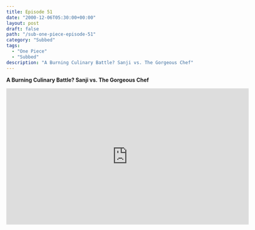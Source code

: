 ```yaml
---
title: Episode 51
date: "2000-12-06T05:30:00+00:00"
layout: post
draft: false
path: "/sub-one-piece-episode-51"
category: "Subbed"
tags:
  - "One Piece"
  - "Subbed"
description: "A Burning Culinary Battle? Sanji vs. The Gorgeous Chef"
---
```


**A Burning Culinary Battle? Sanji vs. The Gorgeous Chef**

<iframe width="640" height="360" src="https://www.fembed.com/v/8xvp-21qq97" frameborder="0" marginwidth=0 marginheight=0 scrolling=no allowfullscreen></iframe>

